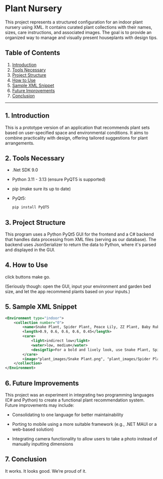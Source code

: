 # Plant Nursery

This project represents a structured configuration for an indoor plant nursery using XML. It contains curated plant collections with their names, sizes, care instructions, and associated images. The goal is to provide an organized way to manage and visually present houseplants with design tips.

## Table of Contents
1. [Introduction](#1-introduction)
2. [Tools Necessary](#2-tools-necessary)
3. [Project Structure](#3-project-structure)
4. [How to Use](#4-how-to-use)
5. [Sample XML Snippet](#5-sample-xml-snippet)
6. [Future Improvements](#6-future-improvements)
7. [Conclusion](#7-conclusion)

---

## 1. Introduction

This is a prototype version of an application that recommends plant sets based on user-specified space and environmental conditions. It aims to combine practicality with design, offering tailored suggestions for plant arrangements.

## 2. Tools Necessary

- .Net SDK 9.0
- Python 3.11 - 3.13 (ensure PyQT5 is supported)
- pip (make sure its up to date)

- PyQt5: 
  ```bash
  pip install PyQT5
  ```


## 3. Project Structure

This program uses a Python PyQt5 GUI for the frontend and a C# backend that handles data processing from XML files (serving as our database). The backend uses JsonSerializer to return the data to Python, where it's parsed and displayed in the GUI.

## 4. How to Use

click buttons make go.

(Seriously though: open the GUI, input your environment and garden bed size, and let the app recommend plants based on your inputs.)

## 5. Sample XML Snippet

```xml
<Environment type="indoor">
    <collection number="0">
        <name>Snake Plant, Spider Plant, Peace Lily, ZZ Plant, Baby Rubber Plant</name>
        <length>0.9, 0.6, 0.6, 0.6, 0.45</length>
        <care>
            <light>indirect low</light>
            <water>low, medium</water>
            <designTip>For a bold and lively look, use Snake Plant, Spider Plant, Peace Lily, ZZ Plant, and Baby Rubber Plant to create a vibrant, untamed aesthetic.</designTip>
        </care>
        <image>"plant_images/Snake Plant.png", "plant_images/Spider Plant.png", "plant_images/Peace Lily.png", "plant_images/ZZ Plant.png", "plant_images/baby_rubber.png"</image>
    </collection>
</Environment>
```

## 6. Future Improvements

This project was an experiment in integrating two programming languages (C# and Python) to create a functional plant recommendation system. Future improvements may include:

- Consolidating to one language for better maintainability

- Porting to mobile using a more suitable framework (e.g., .NET MAUI or a web-based solution)

- Integrating camera functionality to allow users to take a photo instead of manually inputting dimensions

## 7. Conclusion

It works. It looks good. We’re proud of it.

